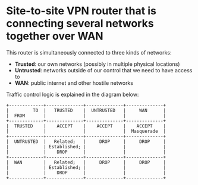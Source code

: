 # Site-to-site VPN router that is connecting several networks together over WAN

This router is simultaneously connected to three kinds of networks:

- **Trusted**: our own networks (possibly in multiple physical locations)
- **Untrusted**: networks outside of our control that we need to have access to
- **WAN**: public internet and other hostile networks

Traffic control logic is explained in the diagram below:

```
+-------------+--------------+--------------+--------------+
|         TO  |   TRUSTED    |  UNTRUSTED   |     WAN      |
|  FROM       |              |              |              |
+-------------+--------------+--------------+--------------+
|  TRUSTED    |    ACCEPT    |    ACCEPT    |    ACCEPT    |
|             |              |              |  Masquerade  |
+-------------+--------------+--------------+--------------+
|  UNTRUSTED  |   Related;   |     DROP     |     DROP     |
|             | Established; |              |              |
|             |    DROP      |              |              |
+-------------+--------------+--------------+--------------+
|  WAN        |   Related;   |     DROP     |     DROP     |
|             | Established; |              |              |
|             |    DROP      |              |              |
+-------------+--------------+--------------+--------------+
```
